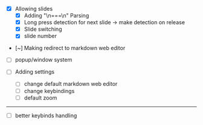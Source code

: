 - [x] Allowing slides
    - [x] Adding "\n===\n" Parsing
    - [x] Long press detection for next slide -> make detection on release
    - [x] Slide switching
    - [x] slide number

- [~] Making redirect to markdown web editor

- [ ] popup/window system

- [ ] Adding settings
    - [ ] change default markdown web editor
    - [ ] change keybindings
    - [ ] default zoom

--- 

- [ ] better keybinds handling
